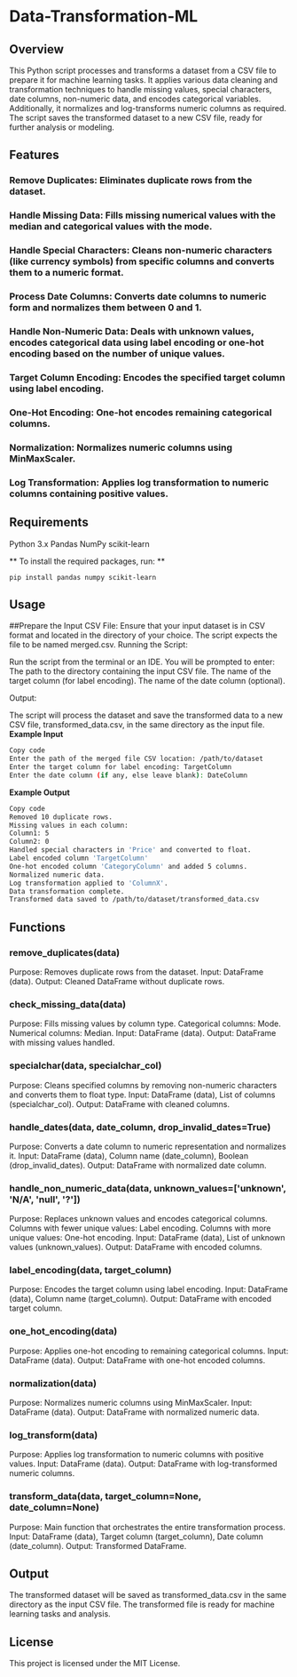 # Data-Transformation-ML
## Overview

This Python script processes and transforms a dataset from a CSV file to prepare it for machine learning tasks. It applies various data cleaning and transformation techniques to handle missing values, special characters, date columns, non-numeric data, and encodes categorical variables. Additionally, it normalizes and log-transforms numeric columns as required. The script saves the transformed dataset to a new CSV file, ready for further analysis or modeling.

## Features
### Remove Duplicates: Eliminates duplicate rows from the dataset.
### Handle Missing Data: Fills missing numerical values with the median and categorical values with the mode.
### Handle Special Characters: Cleans non-numeric characters (like currency symbols) from specific columns and converts them to a numeric format.
### Process Date Columns: Converts date columns to numeric form and normalizes them between 0 and 1.
### Handle Non-Numeric Data: Deals with unknown values, encodes categorical data using label encoding or one-hot encoding based on the number of unique values.
### Target Column Encoding: Encodes the specified target column using label encoding.
### One-Hot Encoding: One-hot encodes remaining categorical columns.
### Normalization: Normalizes numeric columns using MinMaxScaler.
### Log Transformation: Applies log transformation to numeric columns containing positive values.

## Requirements
Python 3.x
Pandas
NumPy
scikit-learn

** To install the required packages, run: **

```pip install pandas numpy scikit-learn ```

## Usage
##Prepare the Input CSV File:
Ensure that your input dataset is in CSV format and located in the directory of your choice.
The script expects the file to be named merged.csv.
Running the Script:

Run the script from the terminal or an IDE.
You will be prompted to enter:
The path to the directory containing the input CSV file.
The name of the target column (for label encoding).
The name of the date column (optional).

Output:

The script will process the dataset and save the transformed data to a new CSV file, transformed_data.csv, in the same directory as the input file.
**Example Input**
```bash
Copy code
Enter the path of the merged file CSV location: /path/to/dataset
Enter the target column for label encoding: TargetColumn
Enter the date column (if any, else leave blank): DateColumn
```
**Example Output**
```bash
Copy code
Removed 10 duplicate rows.
Missing values in each column:
Column1: 5
Column2: 0
Handled special characters in 'Price' and converted to float.
Label encoded column 'TargetColumn'
One-hot encoded column 'CategoryColumn' and added 5 columns.
Normalized numeric data.
Log transformation applied to 'ColumnX'.
Data transformation complete.
Transformed data saved to /path/to/dataset/transformed_data.csv
```

## Functions
### remove_duplicates(data)
Purpose: Removes duplicate rows from the dataset.
Input: DataFrame (data).
Output: Cleaned DataFrame without duplicate rows.

### check_missing_data(data)
Purpose: Fills missing values by column type.
Categorical columns: Mode.
Numerical columns: Median.
Input: DataFrame (data).
Output: DataFrame with missing values handled.

### specialchar(data, specialchar_col)
Purpose: Cleans specified columns by removing non-numeric characters and converts them to float type.
Input: DataFrame (data), List of columns (specialchar_col).
Output: DataFrame with cleaned columns.

### handle_dates(data, date_column, drop_invalid_dates=True)
Purpose: Converts a date column to numeric representation and normalizes it.
Input: DataFrame (data), Column name (date_column), Boolean (drop_invalid_dates).
Output: DataFrame with normalized date column.

### handle_non_numeric_data(data, unknown_values=['unknown', 'N/A', 'null', '?'])
Purpose: Replaces unknown values and encodes categorical columns.
Columns with fewer unique values: Label encoding.
Columns with more unique values: One-hot encoding.
Input: DataFrame (data), List of unknown values (unknown_values).
Output: DataFrame with encoded columns.

### label_encoding(data, target_column)
Purpose: Encodes the target column using label encoding.
Input: DataFrame (data), Column name (target_column).
Output: DataFrame with encoded target column.

### one_hot_encoding(data)
Purpose: Applies one-hot encoding to remaining categorical columns.
Input: DataFrame (data).
Output: DataFrame with one-hot encoded columns.

### normalization(data)
Purpose: Normalizes numeric columns using MinMaxScaler.
Input: DataFrame (data).
Output: DataFrame with normalized numeric data.

### log_transform(data)
Purpose: Applies log transformation to numeric columns with positive values.
Input: DataFrame (data).
Output: DataFrame with log-transformed numeric columns.

### transform_data(data, target_column=None, date_column=None)
Purpose: Main function that orchestrates the entire transformation process.
Input: DataFrame (data), Target column (target_column), Date column (date_column).
Output: Transformed DataFrame.

## Output
The transformed dataset will be saved as transformed_data.csv in the same directory as the input CSV file. The transformed file is ready for machine learning tasks and analysis.

## License
This project is licensed under the MIT License.
